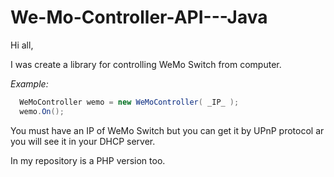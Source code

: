 We-Mo-Controller-API---Java
===========================

Hi all,

I was create a library for controlling WeMo Switch from computer.

*Example:*
```scala
  WeMoController wemo = new WeMoController( _IP_ );
  wemo.On();
```
  
You must have an IP of WeMo Switch but you can get it by UPnP protocol ar you will see it in your DHCP server.


In my repository is a PHP version too.
